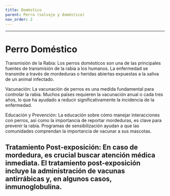 ```yaml
---
title: Doméstico
parent: Perro (salvaje y doméstico)
nav_order: 2
---
```

---
# Perro Doméstico
Transmisión de la Rabia: Los perros domésticos son una de las principales fuentes de transmisión de la rabia a los humanos. La enfermedad se transmite a través de mordeduras o heridas abiertas expuestas a la saliva de un animal infectado.

Vacunación: La vacunación de perros es una medida fundamental para controlar la rabia. Muchos países requieren la vacunación anual o cada tres años, lo que ha ayudado a reducir significativamente la incidencia de la enfermedad.

Educación y Prevención: La educación sobre cómo manejar interacciones con perros, así como la importancia de reportar mordeduras, es clave para prevenir la rabia. Programas de sensibilización ayudan a que las comunidades comprendan la importancia de vacunar a sus mascotas.

Tratamiento Post-exposición: En caso de mordedura, es crucial buscar atención médica inmediata. El tratamiento post-exposición incluye la administración de vacunas antirrábicas y, en algunos casos, inmunoglobulina.
---
